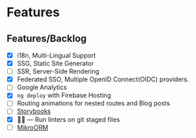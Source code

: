 # Features

## Features/Backlog

- [x] i18n, Multi-Lingual Support
- [x] SSG, Static Site Generator
- [ ] SSR, Server-Side Rendering
- [x] Federated SSO, Multiple OpenID Connect(OIDC) providers.
- [ ] Google Analytics
- [x] `ng deploy` with Firebase Hosting
- [ ] Routing animations for nested routes and Blog posts
- [ ] [Storybooks](https://storybook.js.org/)
- [x] 🚫💩 — Run linters on git staged files
- [ ] [MikroORM](https://mikro-orm.io/)
